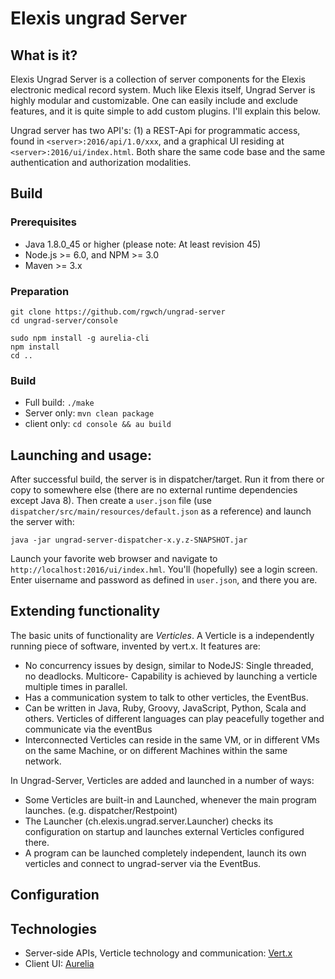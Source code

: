 # Elexis ungrad Server

## What is it?

Elexis Ungrad Server is a collection of server components for the Elexis electronic medical record system.
Much like Elexis itself, Ungrad Server is highly modular and customizable. One can easily include and exclude features, and it is
quite simple to add custom plugins. I'll explain this below.

Ungrad server has two API's: (1) a REST-Api for programmatic access, found in `<server>:2016/api/1.0/xxx`,
 and a graphical UI residing at `<server>:2016/ui/index.html`. Both share the same code base and the same authentication and authorization modalities.

## Build

### Prerequisites

* Java 1.8.0_45 or higher (please note: At least revision 45) 
* Node.js >= 6.0, and NPM >= 3.0
* Maven >= 3.x

### Preparation

    git clone https://github.com/rgwch/ungrad-server
    cd ungrad-server/console

    sudo npm install -g aurelia-cli
    npm install
    cd ..

### Build

* Full build: `./make`
* Server only: `mvn clean package`
* client only: `cd console && au build`

## Launching and usage:

After successful build, the server is in dispatcher/target. 
Run it from there or copy to somewhere else (there are no external runtime dependencies except Java 8). 
Then create a `user.json` file (use `dispatcher/src/main/resources/default.json` as a reference) and launch the server with:

    java -jar ungrad-server-dispatcher-x.y.z-SNAPSHOT.jar

Launch your favorite web browser and navigate to `http://localhost:2016/ui/index.hml`. You'll (hopefully) see a login screen. Enter uisername and password as defined in `user.json`, and there you are.

## Extending functionality

The basic units of functionality are *Verticles*. A Verticle is a independently running piece of software, invented by vert.x. It features are:

* No concurrency issues by design, similar to NodeJS: Single threaded, no deadlocks. Multicore- Capability is achieved by launching a verticle multiple times in parallel.
* Has a communication system to talk to other verticles, the EventBus.
* Can be written in Java, Ruby, Groovy, JavaScript, Python, Scala and others. Verticles of different languages can play peacefully together and communicate via the eventBus
* Interconnected Verticles can reside in the same VM, or in different VMs on the same Machine, or on different Machines within the same network.

In Ungrad-Server, Verticles are added and launched in a number of ways:

* Some Verticles are built-in and Launched, whenever the main program launches. (e.g. dispatcher/Restpoint)
* The Launcher (ch.elexis.ungrad.server.Launcher) checks its configuration on startup and launches external Verticles configured there. 
* A program can be launched completely independent, launch its own verticles and connect to ungrad-server via the EventBus.

## Configuration


## Technologies

* Server-side APIs, Verticle technology and communication: [Vert.x](http://vertx.io)
* Client UI: [Aurelia](http://aurelia.io)
